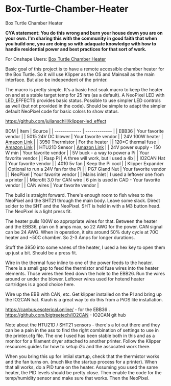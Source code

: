 # Box-Turtle-Chamber-Heater
Box Turtle Chamber Heater

**CYA statement: You do this wrong and burn your house down you are on your own. I'm sharing this with the community in good faith that when you build one, you are doing so with adaquate knowledge with how to handle residential power and best practices for that sort of work.**

For Onshape Users:
[Box Turtle Chamber Heater](https://cad.onshape.com/documents/dbd5d31ea7fb0ca57772b749/w/0325d648209680854414dd13/e/a32dfda47fb2cff5c9efb53f?renderMode=0&uiState=68a8c7e056ba3b52407718ca)

Basic goal of this project is to have a remote accessible chamber heater for the Box Turtle. So it will use Klipper as the OS and Mainsail as the main interface. But also be independent of the printer. 

The macro is pretty simple. It's a basic heat soak macro to keep the heater on and at a stable target temp for 25 hrs (as a default). A NeoPixel LED with LED_EFFECTS provides basic status. Possible to use simpler LED controls as well (but not provided in the code). Should be simple to adapt the simpler default NeoPixel code for basic colors to show status. 

https://github.com/julianschill/klipper-led_effect

BOM
| Item  | Source |
| ------------- | ------------- |
| EBB36  | Your favorite vendor |
| 5015 24V DC blower  | Your favorite vendor |
| 24V 100W heater | [Amazon Link](https://www.amazon.com/dp/B081P58S9L) |
| 3950 Thermistor | For the heater |
| 120*C thermal fuse | [Amazon Link](https://www.amazon.com/dp/B08HMTC5GW) |
| HTU21D Sensor | [Amazon Link](https://www.amazon.com/dp/B0CZTXQX2L) |
| 24V power supply - 150 W min | Your favorite vendor |
| 5V buck - a way to power a Pi | Your favorite vendor |
| Rasp Pi | A three will work, but I used a 4b |
| IO2CAN Hat | Your favorite vendor |
| 4010 5v fan | Keep the Pi cool |
| Klipper Expander | Optional to run a 24V fan for the Pi |
| PG7 Gland Nut | Your favorite vendor |
| NeoPixel | Your favorite vendor |
| Mains inlet | I used a leftover one from a printer |
| Microfit 3.0 for CAN wire | 6 pin is used in CAD - Your favorite vendor |
| CAN wires | Your favorite vendor |

The build is straight forward. There's enough room to fish wires to the NeoPixel and the SHT21 through the main body. Leave some slack. Direct solder to the SHT and the NeoPixel. SHT is held in with a M3 button head. The NeoPixel is a light press fit. 

The heater pulls 100W so appropriate wires for that. Between the heater and the EBB36, plan on 5 amps max, so 22 AWG for the power. CAN signal can be 24 AWG. When in operation, it sits around 50% duty cycle at 70C heater and ~50C chamber. So 2-3 Amps for longer durations. 

Stuff the 3950 into some vanes of the heater, I used a hex key to open them up just a bit. Should be a press fit. 

Wire in the thermal fuse inline to one of the power feeds to the heater. There is a small gap to feed the thermistor and fuse wires into the heater elements. Those wires then feed down the hole to the EBB26. Run the wires around or under the blower. Leftover wires used for hotend heater cartridges is a good choice here. 

Wire up the EBB with CAN, etc. Get klipper installed on the PI and bring up the IO2CAN hat. Kiauh is a great way to do this from a PiOS lite installation. 

https://canbus.esoterical.online/ - for the EBB36
.
https://github.com/bigtreetech/IO2CAN - IO2CAN git hub

Note about the HTU21D / SHT21 sensors - there's a lot out there and they can be a pain in the ass to find the right combination of settings to use in the printer.cfg file. The one I used has been stable both in this and as a monitor for a filament dryer attached to another printer. Follow the Klipper resources guides for how to setup i2c and the assocated work there. 

When you bring this up for intiial startup, check that the thermistor works and the fan turns on. (much like the startup process for a printer). When that all works, do a PID tune on the heater. Assuming you used the same heater, the PID levels should be pretty close. Then enable the code for the temp/humidity sensor and make sure that works. Then the NeoPixel. 



